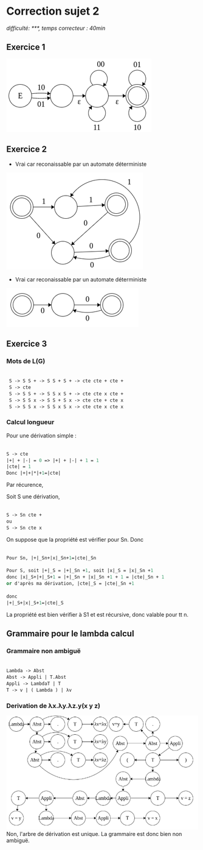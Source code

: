 # Correction sujet 2

*difficulté: \*\*\*, temps correcteur : 40min*

## Exercice 1

![](images/sujet2_automate1.png)

## Exercice 2

- Vrai car reconaissable par un automate déterministe

![](images/sujet2_automate2.png)

- Vrai car reconaissable par un automate déterministe

![](images/sujet2_automate3.png)

## Exercice 3

### Mots de L(G)

```Ocaml

 S -> S S + -> S S + S + -> cte cte + cte +
 S -> cte
 S -> S S + -> S S x S + -> cte cte x cte +
 S -> S S x -> S S + S x -> cte cte + cte x
 S -> S S x -> S S x S x -> cte cte x cte x

```

### Calcul longueur

 Pour une dérivation simple :

 ``` Ocaml

S -> cte
|+| + |-| = 0 => |+| + |-| + 1 = 1
|cte| = 1
Donc |+|+|*|+1=|cte|

```

 Par récurence,

 Soit S une dérivation,

```Ocaml

S -> Sn cte +
ou
S -> Sn cte x

```

 On suppose que la propriété est vérifier pour Sn. Donc

```Ocaml

Pour Sn, |+|_Sn+|x|_Sn+1=|cte|_Sn

Pour S, soit |+|_S = |+|_Sn +1, soit |x|_S = |x|_Sn +1
donc |x|_S+|+|_S+1 = |+|_Sn + |x|_Sn +1 + 1 = |cte|_Sn + 1
or d'après ma dérivation, |cte|_S = |cte|_Sn +1

donc
|+|_S+|x|_S+1=|cte|_S

```

 La propriété est bien vérifier à S1 et est récursive, donc valable pour tt n.

## Grammaire pour le lambda calcul

### Grammaire non ambiguë

```Ocaml

Lambda -> Abst
Abst -> Appli | T.Abst
Appli -> LambdaT | T
T -> v | ( Lambda ) | λv

```

### Derivation de λx.λy.λz.y(x y z)


![](images/sujet2_derivation.png)
Non, l'arbre de dérivation est unique. La grammaire est donc bien non ambiguë.